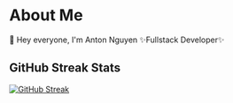 # About Me
👋 Hey everyone, I'm Anton Nguyen
✨Fullstack Developer✨ 

## GitHub Streak Stats
[![GitHub Streak](https://streak-stats.demolab.com?user=anhnt1208&theme=monokai&hide_border=true&date_format=%5BY.%5Dn.j)](https://git.io/streak-stats)
